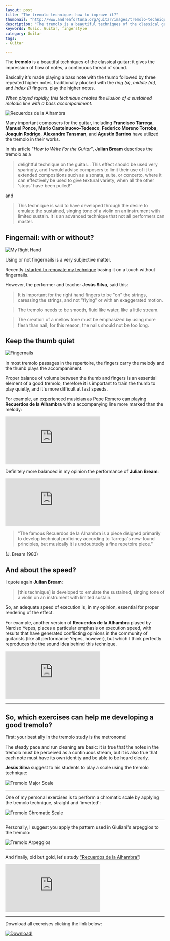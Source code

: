 ```yaml
---
layout: post
title: "The tremolo technique: how to improve it?"
thumbnail: "http://www.andreafortuna.org/guitar/images/tremolo-technique/recuerdos_de_la_alhambra.jpg"
description: "The tremolo is a beautiful techniques of the classical guitar: it gives the impression of flow of notes, a continuous thread of sound. "
keywords: Music, Guitar, fingerstyle
category: Guitar
tags: 
- Guitar

---
```


The **tremolo** is a beautiful techniques of the classical guitar: it gives the impression of flow of notes, a continuous thread of sound. 

Basically it's made playing a bass note with the thumb followed by three repeated higher notes, traditionally plucked with the *ring (a)*, *middle (m)*, and *index (i)* fingers. play the higher notes. 

*When played rapidly, this technique creates the illusion of a sustained melodic line with a bass accompaniment.* 

![Recuerdos de la Alhambra](http://www.andreafortuna.org/guitar/images/tremolo-technique/recuerdos_de_la_alhambra.jpg)

Many important composers for the guitar, including **Francisco Tárrega**, **Manuel Ponce**, **Mario Castelnuovo-Tedesco**, **Federico Moreno Torroba**, **Joaquín Rodrigo**, **Alexandre Tansman**, and **Agustín Barrios** have utilized the tremolo in their works.

In his article "*How to Write For the Guitar*", **Julian Bream** describes the tremolo as a 

>delightful technique on the guitar... This effect should be used very sparingly, and I would advise composers to limit their use of it to extended compositions such as a sonata, suite, or concerto, where it can effectively be used to give textural variety, when all the other 'stops' have been pulled!"

and

>This technique is said to have developed through the desire to emulate the sustained, singing tone of a violin on an instrument with limited sustain.  It is an advanced technique that not all performers can master.

 
Fingernail: with or without?
--

![My Right Hand](http://www.andreafortuna.org/guitar/images/myrighthand.jpg)

Using or not fingernails is a very subjective matter.

Recently [i started to renovate my technique](http://www.andreafortuna.org/guitar/2016/03/22/classical-guitar-and-fingernails-my2c/) basing it on a touch without fingernails.

However, the performer and teacher **Jesús Silva**, said this:

> It is important for the right hand fingers to be "on" the strings, caressing the strings, and not "flying" or with an exaggerated motion. 

> The tremolo needs to be smooth, fluid like water, like a little stream. 

> The creation of a mellow tone must be  emphasized by using more flesh than nail; for this reason, the nails should not be too long.


Keep the thumb quiet
--

![Fingernails](http://www.andreafortuna.org/guitar/images/fingernails.jpg)

In most tremolo passages in the repertoire, the fingers carry the melody and the thumb plays the accompaniment. 

Proper balance of volume between the thumb and fingers is an essential element of a good tremolo, therefore it is important to train the thumb to play quietly, and it's more difficult at fast speeds. 

For example, an experienced musician as Pepe Romero can playing **Recuerdos de la Alhambra** with a accompanying line more marked than the melody:

<div class="video-container">
<iframe src="https://www.youtube.com/embed/QlAzXWoQDlg" frameborder="0" allowfullscreen></iframe>
</div>


Definitely more balanced in my opinion the performance of **Julian Bream**:

<div class="video-container">
<iframe src="https://www.youtube.com/embed/PqfkMgVaOeY" frameborder="0" allowfullscreen></iframe>
</div>

>"The famous Recuerdos de la Alhambra is a piece disigned primarily to develop technical proficincy according to Tarrega's new-found principles, but musically it is undoubtedly a fine repetoire piece." 

(J. Bream 1983)



And about the speed?
--

I quote again **Julian Bream**:

>[this technique] is developed to emulate the sustained, singing tone of a violin on an instrument with limited sustain.

So, an adequate speed of execution is, in my opinion, essential for proper rendering of the effect. 

For example, another version of **Recuerdos de la Alhambra** played by Narciso Yepes, places a particular emphasis on execution speed, with results that have generated conflicting opinions in the community of guitarists (like all performance Yepes, however), but which I think perfectly reproduces the the sound idea behind this technique.

<div class="video-container">
<iframe src="https://www.youtube.com/embed/EQGBbLBShzk" frameborder="0" allowfullscreen></iframe>
</div>

<hr/>

So, which exercises can help me developing a good tremolo?
--

First: your best ally in the tremolo study is the metronome!

The steady pace and run cleaning are basic: it is true that the notes in the tremolo must be perceived as a continuous stream, but it is also true that each note must have its own identity and be able to be heard clearly.

**Jesùs Silva** suggest to his students to play a scale using the tremolo technique:

![Tremolo Major Scale](http://www.andreafortuna.org/guitar/images/tremolo-technique/tremolo_major_scale.png)


<hr/>

One of my personal exercises is to perform a chromatic scale by applying the tremolo technique, straight and 'inverted':

![Tremolo Chromatic Scale](http://www.andreafortuna.org/guitar/images/tremolo-technique/tremolo_chromatic_scale.png)

<hr/>

Personally, I suggest you apply the pattern used in Giuliani's arpeggios to the tremolo:

![Tremolo Arpeggios](http://www.andreafortuna.org/guitar/images/tremolo-technique/tremolo_arpeggios.png)


<hr/>

And finally, old but gold, let's study ["Recuerdos de la Alhambra"](http://imslp.org/wiki/Recuerdos_de_la_Alhambra_(T%C3%A1rrega,_Francisco))!

<div class="video-container">
<embed src="http://javanese.imslp.info/files/imglnks/usimg/1/1e/IMSLP24052-PMLP33377-Tarrega_-_Recuerdos_de_la_Alhambra_guitar.pdf" pluginspage="http://www.adobe.com/products/acrobat/readstep2.html">
</div>

<hr/>

Download all exercises clicking the link below:

[![Download!](http://www.andreafortuna.org/images/Download-PDF-Button.png)](http://www.andreafortuna.org/guitar/files/tremolo_exercises.pdf)
